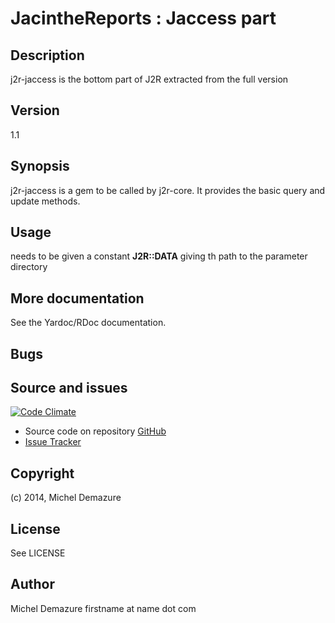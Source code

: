 # JacintheReports : Jaccess part

## Description
  j2r-jaccess is the bottom part of J2R extracted from the full version

## Version
  1.1

## Synopsis
  j2r-jaccess is a gem to be called by j2r-core. It provides the basic query and update methods.

## Usage
  needs to be given a constant **J2R::DATA** giving th path to the parameter directory

## More documentation
   See the Yardoc/RDoc documentation.

## Bugs

## Source and issues
   [![Code Climate](https://codeclimate.com/github/badal/j2r-jaccess.png)](https://codeclimate.com/github/badal/jacman-qt)

   * Source code on repository [GitHub](https://github.com/badal/j2r-jaccess)
   * [Issue Tracker](https://bitbucket.org/mdemazure/j2r/issues?status=new&status=openissues/new)


## Copyright
   (c) 2014, Michel Demazure

## License
   See LICENSE

## Author
   Michel Demazure
   firstname at name dot com
